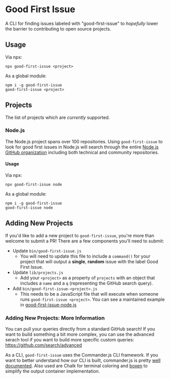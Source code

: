 # Good First Issue
A CLI for finding issues labeled with "good-first-issue" to _hopefully_ lower the barrier to contributing to open source projects.

## Usage
Via npx:
```
npx good-first-issue <project>
```

As a global module:
```
npm i -g good-first-issue
good-first-issue <project>
```

## Projects
The list of projects which are _currently_ supported.

### Node.js
The Node.js project spans over 100 repositories. Using `good-first-issue` to look for good first issues in Node.js will search through the entire [Node.js GitHub organization](https://github.com/nodejs/) including both technical and community repositories.
#### Usage
Via npx:
```
npx good-first-issue node
```

As a global module:
```
npm i -g good-first-issue
good-first-issue node
```

## Adding New Projects
If you'd like to add a new project to `good-first-issue`, you're more than welcome to submit a PR! There are a few components you'll need to submit:

- Update `bin/good-first-issue.js`
  - You will need to update this file to include a `command()` for your project that will output a **single**, **random** issue with the label Good First Issue.
- Update `lib/projects.js`
  - Add your `<project>` as a property of `projects` with an object that includes a `name` and a `q` (representing the GitHub search query).
- Add `bin/good-first-issue-<project>.js`
  - This needs to be a JavaScript file that will execute when someone runs `good-first-issue <project>`. You can see a maintained example in [good-first-issue-node.js](bin/good-first-issue-node.js)

### Adding New Projects: More Information

You can pull your queries directly from a standard GitHub search! If you want to build something a bit more complex, you can use the advanced serach tool if you want to build more specific custom queries: https://github.com/search/advanced

As a CLI, `good-first-issue` uses the Commander.js CLI framework. If you want to better understand how our CLI is built, commander.js is pretty [well documented](https://github.com/tj/commander.js/). Also used are Chalk for terminal coloring and [boxen](https://github.com/sindresorhus/boxen) to simplify the output container implementation.